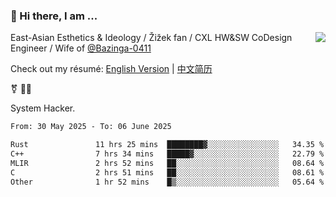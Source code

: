 ### 👋 Hi there, I am ...

<img align="right" src="https://github-readme-stats.vercel.app/api?username=vickiegpt&show_icons=true&icon_color=0366d6&bg_color=ffffff&hide_title=true" />

East-Asian Esthetics & Ideology / Žižek fan / CXL HW&SW CoDesign Engineer / Wife of [@Bazinga-0411](https://bazinga-0411.github.io/)

Check out my résumé: [English Version](http://asplos.dev/) | [中文简历](http://asplos.dev/CN.html)

⚧️ 
🏳️‍⚧️ 

System Hacker.


<!--START_SECTION:waka-->

```txt
From: 30 May 2025 - To: 06 June 2025

Rust               11 hrs 25 mins  ████████▓░░░░░░░░░░░░░░░░   34.35 %
C++                7 hrs 34 mins   █████▓░░░░░░░░░░░░░░░░░░░   22.79 %
MLIR               2 hrs 52 mins   ██░░░░░░░░░░░░░░░░░░░░░░░   08.64 %
C                  2 hrs 51 mins   ██░░░░░░░░░░░░░░░░░░░░░░░   08.61 %
Other              1 hr 52 mins    █▒░░░░░░░░░░░░░░░░░░░░░░░   05.64 %
```

<!--END_SECTION:waka-->
